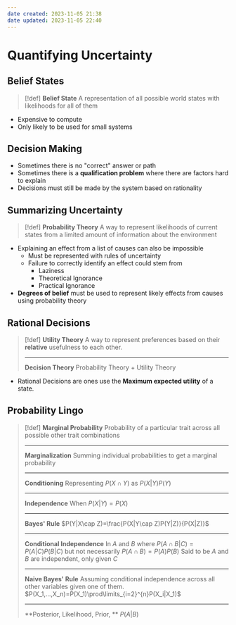 ```yaml
---
date created: 2023-11-05 21:38
date updated: 2023-11-05 22:40
---
```


# Quantifying Uncertainty

## Belief States

> [!def]
> **Belief State**
> A representation of all possible world states with likelihoods for all of them

- Expensive to compute
- Only likely to be used for small systems

## Decision Making

- Sometimes there is no "correct" answer or path
- Sometimes there is a **qualification problem** where there are factors hard to explain
- Decisions must still be made by the system based on rationality

## Summarizing Uncertainty

> [!def]
> **Probability Theory**
> A way to represent likelihoods of current states from a limited amount of information about the environment

- Explaining an effect from a list of causes can also be impossible
  - Must be represented with rules of uncertainty
  - Failure to correctly identify an effect could stem from
    - Laziness
    - Theoretical Ignorance
    - Practical Ignorance
- **Degrees of belief** must be used to represent likely effects from causes using probability theory

## Rational Decisions

> [!def]
> **Utility Theory**
> A way to represent preferences based on their **relative** usefulness to each other.
>
> ---
>
> **Decision Theory**
> Probability Theory + Utility Theory

- Rational Decisions are ones use the **Maximum expected utility** of a state.

## Probability Lingo

> [!def]
> **Marginal Probability**
> Probability of a particular trait across all possible other trait combinations
>
> ---
>
> **Marginalization**
> Summing individual probabilities to get a marginal probability
>
> ---
>
> **Conditioning**
> Representing $P(X\cap Y)$ as $P(X|Y)P(Y)$
>
> ---
>
> **Independence**
> When $P(X|Y)=P(X)$
>
> ---
>
> **Bayes' Rule**
> $P(Y|X\cap Z)=\frac{P(X|Y\cap Z)P(Y|Z)}{P(X|Z)}$
>
> ---
>
> **Conditional Independence**
> In $A$ and $B$ where
> $P(A\cap B|C)=P(A|C)P(B|C)$
> but not necessarily
> $P(A\cap B)=P(A)P(B)$
> Said to be $A$ and $B$ are independent, only given $C$
>
> ---
>
> **Naive Bayes' Rule**
> Assuming conditional independence across all other variables given one of them.
> $P(X_1,...,X_n)=P(X_1)\prod\limits_{i=2}^{n}P(X_i|X_1)$
> 
> ---
> 
> **Posterior, Likelihood, Prior, **
> $P(A|B)$
